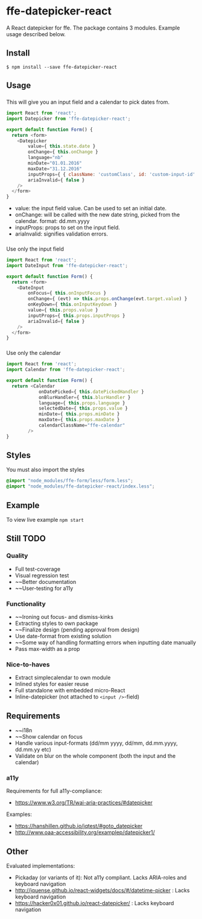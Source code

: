 # ffe-datepicker-react

A React datepicker for ffe.
The package contains 3 modules. Example usage described below.

## Install

```
$ npm install --save ffe-datepicker-react
```

## Usage

### <Datepicker />
This will give you an input field and a calendar to pick dates from.
```javascript
import React from 'react';
import Datepicker from 'ffe-datepicker-react';

export default function Form() {
  return <form>
    <Datepicker
        value={ this.state.date }
        onChange={ this.onChange }
        language="nb"
        minDate="01.01.2016"
        maxDate="31.12.2016"
        inputProps={ { className: 'customClass', id: 'custom-input-id' } }
        ariaInvalid={ false }
    />
  </form>
}
```
* value: the input field value. Can be used to set an initial date.
* onChange: will be called with the new date string, picked from the calendar. format: dd.mm.yyyy
* inputProps: props to set on the input field.
* ariaInvalid: signifies validation errors.

### <DateInput />
Use only the input field
```javascript
import React from 'react';
import DateInput from 'ffe-datepicker-react';

export default function Form() {
  return <form>
    <DateInput
        onFocus={ this.onInputFocus }
        onChange={ (evt) => this.props.onChange(evt.target.value) }
        onKeyDown={ this.onInputKeydown }
        value={ this.props.value }
        inputProps={ this.props.inputProps }
        ariaInvalid={ false }
    />
  </form>
}
```

### <Calendar />
Use only the calendar
```javascript
import React from 'react';
import Calendar from 'ffe-datepicker-react';

export default function Form() {
  return <Calendar
            onDatePicked={ this.datePickedHandler }
            onBlurHandler={ this.blurHandler }
            language={ this.props.language }
            selectedDate={ this.props.value }
            minDate={ this.props.minDate }
            maxDate={ this.props.maxDate }
            calendarClassName="ffe-calendar"
        />
}
```

## Styles
You must also import the styles
```css
@import "node_modules/ffe-form/less/form.less";
@import "node_modules/ffe-datepicker-react/index.less";
```

## Example

To view live example `npm start`

## Still TODO

### Quality
- Full test-coverage
- Visual regression test
- ~~Better documentation
- ~~User-testing for a11y

### Functionality
- ~~Ironing out focus- and dismiss-kinks
- Extracting styles to own package
- ~~Finalize design (pending approval from design)
- Use date-format from existing solution
- ~~Some way of handling formatting errors when inputting date manually
- Pass max-width as a prop

### Nice-to-haves
- Extract simplecalendar to own module
- Inlined styles for easier reuse
- Full standalone with embedded micro-React
- Inline-datepicker (not attached to `<input />`-field)

## Requirements

- ~~i18n
- ~~Show calendar on focus
- Handle various input-formats (dd/mm yyyy, dd/mm, dd.mm.yyyy, dd.mm.yy etc)
- Validate on blur on the whole component (both the input and the calendar)

### a11y

Requirements for full a11y-compliance:
- https://www.w3.org/TR/wai-aria-practices/#datepicker

Examples:
- https://hanshillen.github.io/jqtest/#goto_datepicker
- http://www.oaa-accessibility.org/examplep/datepicker1/

## Other

Evaluated implementations:
- Pickaday (or variants of it): Not a11y compliant. Lacks ARIA-roles and keyboard navigation
- http://jquense.github.io/react-widgets/docs/#/datetime-picker : Lacks keyboard navigation
- https://hacker0x01.github.io/react-datepicker/ : Lacks keyboard navigation
